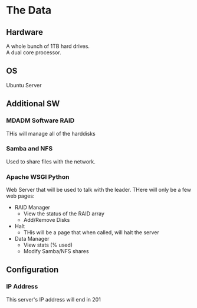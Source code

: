# The Data

## Hardware
A whole bunch of 1TB hard drives.  
A dual core processor.

## OS
Ubuntu Server

## Additional SW

### MDADM Software RAID
THis will manage all of the harddisks

### Samba and NFS
Used to share files with the network.

### Apache WSGI Python 
Web Server that will be used to talk with the leader.
THere will only be a few web pages:

* RAID Manager
    * View the status of the RAID array
    * Add/Remove Disks
* Halt
    * THis will be a page that when called, will halt the server
* Data Manager
    * View stats (% used)
    * Modify Samba/NFS shares

## Configuration

### IP Address
This server's IP address will end in 201

